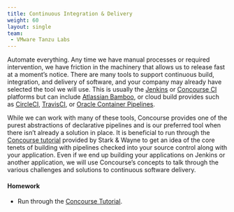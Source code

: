```yaml
---
title: Continuous Integration & Delivery
weight: 60
layout: single
team:
 - VMware Tanzu Labs
---
```


Automate everything. Any time we have manual processes or required intervention, we have friction in the machinery that allows us to release fast at a moment’s notice. There are many tools to support continuous build, integration, and delivery of software, and your company may already have selected the tool we will use. This is usually the [Jenkins](https://www.jenkins.io/) or [Concourse CI](https://concourse-ci.org/) platforms but can include [Atlassian Bamboo](https://www.atlassian.com/software/bamboo), or cloud build provides such as [CircleCI](https://circleci.com/), [TravisCI](https://travis-ci.org/), or [Oracle Container Pipelines](https://docs.oracle.com/en/cloud/iaas-classic/wercker-cloud/index.html).

While we can work with many of these tools, Concourse provides one of the purest abstractions of declarative pipelines and is our preferred tool when there isn’t already a solution in place. It is beneficial to run through the [Concourse tutorial](https://concoursetutorial.com/) provided by Stark & Wayne to get an idea of the core tenets of building with pipelines checked into your source control along with your application. Even if we end up building your applications on Jenkins or another application, we will use Concourse’s concepts to talk through the various challenges and solutions to continuous software delivery.


#### Homework

- Run through the [Concourse Tutorial](https://concoursetutorial.com/).
